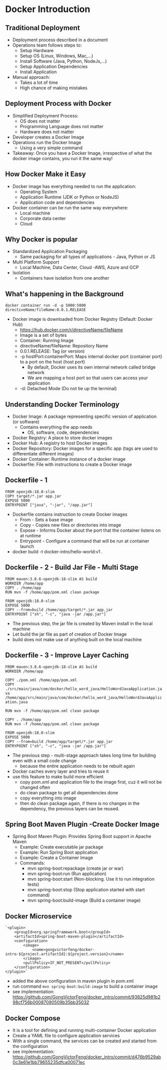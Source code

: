 # Docker Introduction

## Traditional Deployment
  * Deployment process described in a document
  * Operations team follows steps to:
    * Setup Hardware
    * Setup OS (Linux, Windows, Mac,...)
    * Install Software (Java, Python, NodeJs,...)
    * Setup Application Dependencies
    * Install Application
  * Manual approach:
    * Takes a lot of time
    * High chance of making mistakes

## Deployment Process with Docker
  * Simplified Deployment Process:
    * OS does not matter
    * Programming Language does not matter
    * Hardware does not matter
  * Developer creates a Docker Image
  * Operations run the Docker Image
    * Using a very simple command
  * Takeaway: Once you have a Docker Image, irrespective of what the docker image contains, you run it the same way!
  
## How Docker Make it Easy
  * Docker image has everything needed to run the application:
    * Operating System
    * Application Runtime (JDK or Python or NodeJS)
    * Application code and dependencies
  * Docker container can be run the same way everywhere:
    * Local machine
    * Corporate data center
    * Cloud

## Why Docker is popular
  * Standardized Application Packaging
    * Same packaging for all types of applications - Java, Python or JS
  * Multi Platform Support 
    * Local Machine, Data Center, Cloud -AWS, Azure and GCP
  * Isolation
    * Containers have isolation from one another

## What's happening in the Background
 `docker container run -d -p 5000:5000 directiveName/fileName:0.0.1.RELEASE`
 * Docker image is downloaded from Docker Registry (Default: Docker Hub)
   * https://hub.docker.com/r/directiveName/fileName
   * Image is a set of bytes
   * Container: Running Image
   * directiveName/fileName: Repository Name
   * 0.0.1.RELEASE: Tag (or version)
   * -p hostPort:containerPort: Maps internal docker port (container port) to a port on the host (host port)
     * By default, Docker uses its own internal network called bridge network
     * We are mapping a host port so that users can access your application
   * -d: Detached Mode (Do not tie up the terminal)

## Understanding Docker Terminology
  * Docker Image: A package representing specific version of application (or software)
    * Contains everything the app needs
      * OS, software, code, dependencies
  * Docker Registry: A place to store docker images
  * Docker Hub: A registry to host Docker images
  * Docker Repository: Docker images for a specific app (tags are used to differentiate different images)
  * Docker Container: Runtime instance of a docker image
  * Dockerfile: File with instructions to create a Docker image

## Dockerfile - 1 
`FROM openjdk:18.0-slim`  
`COPY target/*.jar app.jar`  
`EXPOSE 5000`  
`ENTRYPOINT ["java", "-jar", "/app.jar"]`
  * Dockerfile contains instruction to create Docker images
    * From - Sets a base image
    * Copy - Copies new files or directories into image
    * Expose - Informs Docker about the port that the container listens on at runtime
    * Entrypoint - Configure a command that will be run at container launch
  * docker build -t docker-intro/hello-world:v1 .

## Dockerfile - 2 - Build Jar File - Multi Stage
`FROM maven:3.8.6-openjdk-18-slim AS build`   
`WORKDIR /home/app`  
`COPY . /home/app`  
`RUN mvn -f /home/app/pom.xml clean package`  

`FROM openjdk:18.0-slim`  
`EXPOSE 5000`  
`COPY --from=build /home/app/target/*.jar app.jar`  
`ENTRYPOINT ["sh", "-c", "java -jar /app.jar"]`   

  * The previous step, the jar file is created by Maven install in the local machine
  * Let build the jar file as part of creation of Docker Image
  * build does not make use of anything built on the local machine

## Dockerfile - 3 - Improve Layer Caching
`FROM maven:3.8.6-openjdk-18-slim AS build`  
`WORKDIR /home/app`  

`COPY ./pom.xml /home/app/pom.xml`  
`COPY ./src/main/java/com/docker/hello_word_java/HelloWordJavaApplication.java /home/app/src/main/java/com/docker/hello_word_java/HelloWordJavaApplication.java`  

`RUN mvn -f /home/app/pom.xml clean package`  

`COPY . /home/app`  
`RUN mvn -f /home/app/pom.xml clean package`  

`FROM openjdk:18.0-slim`  
`EXPOSE 5000`  
`COPY --from=build /home/app/target/*.jar app.jar`  
`ENTRYPOINT ["sh", "-c", "java -jar /app.jar"]`  

  * The previous step - multi-stage approach takes long time for building even with a small code change
    * because the entire application needs to be rebuilt again
  * Docker caches every layer and tries to reuse it
  * use this feature to make build more efficient
    * copy pom.xml and application file to the image first, cuz it will not be changed often
    * do clean package to get all dependencies done
    * copy everything into image
    * then do clean package again, if there is no changes in the dependency, the previous layers can be reused.

## Spring Boot Maven Plugin -Create Docker Image
  * Spring Boot Maven Plugin: Provides Spring Boot support in Apache Maven
    * Example: Create executable jar package
    * Example: Run Spring Boot application
    * Example: Create a Container Image
    * Commands:
      * mvn spring-boot:repackage (create jar or war)
      * mvn spring-boot:run (Run application)
      * mvn spring-boot:start (Non-blocking. Use it to run integration tests)
      * mvn spring-boot:stop (Stop application started with start command)
      * mvn spring-boot:build-image (Build a container image)

## Docker Microservice
    `<plugin>
        <groupId>org.springframework.boot</groupId>
        <artifactId>spring-boot-maven-plugin</artifactId>
        <configuration>
            <image>
                <name>gongvictorfeng/docker-intro-${project.artifactId}:${project.version}</name>
            </image>
            <pullPolicy>IF_NOT_PRESENT</pullPolicy>
        </configuration>
    </plugin>`  

  * added the above configuration in maven plugin in pom.xml
  * run command `mvn spring-boot:build-image` to build a container image
  * see implementation: https://github.com/GongVictorFeng/docker_intro/commit/93825d981b298cf756b00087090509b35bb35032

## Docker Compose
  * It is a tool for defining and running multi-container Docker application
  * Create a YAML file to configure application services
  * With a single command, the services can be created and started from the configuration
  * see implementation: https://github.com/GongVictorFeng/docker_intro/commit/d476b9529ab0c3e61e1bb79655235dfca00071ec